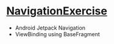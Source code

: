 # [NavigationExercise](https://www.youtube.com/watch?v=Ii_BDxYHvuA)
- Android Jetpack Navigation
- ViewBinding using BaseFragment
